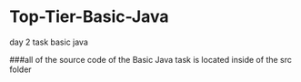 # Top-Tier-Basic-Java
day 2 task basic java

###all of the source code of the Basic Java task is located inside of the src folder
